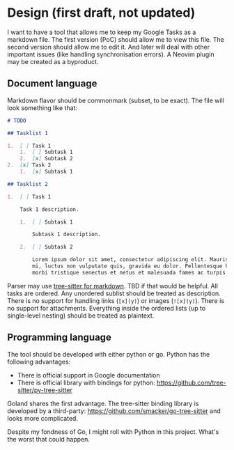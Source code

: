 # Design (first draft, not updated)

I want to have a tool that allows me to keep my Google Tasks as a markdown file.
The first version (PoC) should allow me to view this file. The second version
should allow me to edit it. And later will deal with other important issues
(like handling synchronisation errors). A Neovim plugin may be created as a
byproduct.

## Document language

Markdown flavor should be commonmark (subset, to be exact). The file will look
something like that:

``` markdown
# TODO

## Tasklist 1

1.  [ ] Task 1
    1.  [ ] Subtask 1
    2.  [x] Subtask 2
2.  [x] Task 2
    1.  [x] Subtask 1

## Tasklist 2

1.  [ ] Task 1

    Task 1 description.

    1.  [ ] Subtask 1

        Subtask 1 description.

    2.  [ ] Subtask 2

        Lorem ipsum dolor sit amet, consectetur adipiscing elit. Mauris mauris
        mi, luctus non vulputate quis, gravida eu dolor. Pellentesque habitant
        morbi tristique senectus et netus et malesuada fames ac turpis egestas.
```

Parser may use [tree-sitter for markdown]. TBD if that would be helpful. All
tasks are ordered. Any unordered sublist should be treated as description. There
is no support for handling links (`[x](y)`) or images (`![x](y)`). There is no
support for attachments. Everything inside the ordered lists (up to single-level
nesting) should be treated as plaintext.

## Programming language

The tool should be developed with either python or go. Python has the following
advantages:

-   There is official support in Google documentation
-   There is official library with bindings for python:
    https://github.com/tree-sitter/py-tree-sitter

Goland shares the first advantage. The tree-sitter binding library is developed
by a third-party: https://github.com/smacker/go-tree-sitter and looks more
complicated.

Despite my fondness of Go, I might roll with Python in this project. What's the
worst that could happen.

  [tree-sitter for markdown]: https://github.com/MDeiml/tree-sitter-markdown
